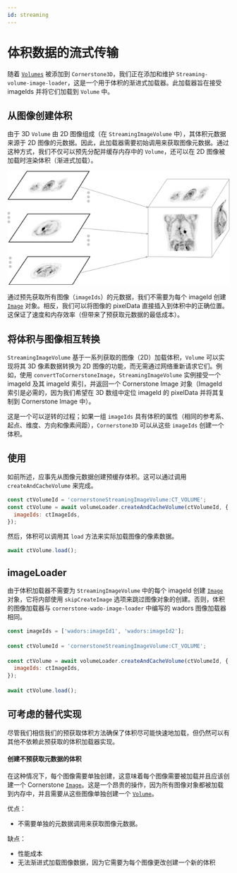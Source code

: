 ```yaml
---
id: streaming
---
```


# 体积数据的流式传输

随着 [`Volumes`](../cornerstone-core/volumes.md) 被添加到 `Cornerstone3D`，我们正在添加和维护 `Streaming-volume-image-loader`，这是一个用于体积的渐进式加载器。此加载器旨在接受 imageIds 并将它们加载到 `Volume` 中。

## 从图像创建体积

由于 3D `Volume` 由 2D 图像组成（在 `StreamingImageVolume` 中），其体积元数据来源于 2D 图像的元数据。因此，此加载器需要初始调用来获取图像元数据。通过这种方式，我们不仅可以预先分配并缓存内存中的 `Volume`，还可以在 2D 图像被加载时渲染体积（渐进式加载）。

![](../../assets/volume-building.png)

通过预先获取所有图像（`imageIds`）的元数据，我们不需要为每个 imageId 创建 [`Image`](../cornerstone-core/images.md) 对象。相反，我们可以将图像的 pixelData 直接插入到体积中的正确位置。这保证了速度和内存效率（但带来了预获取元数据的最低成本）。

## 将体积与图像相互转换

`StreamingImageVolume` 基于一系列获取的图像（2D）加载体积，`Volume` 可以实现将其 3D 像素数据转换为 2D 图像的功能，而无需通过网络重新请求它们。例如，使用 `convertToCornerstoneImage`，`StreamingImageVolume` 实例接受一个 imageId 及其 imageId 索引，并返回一个 Cornerstone Image 对象（ImageId 索引是必需的，因为我们希望在 3D 数组中定位 imageId 的 pixelData 并将其复制到 Cornerstone Image 中）。

这是一个可以逆转的过程；如果一组 `imageIds` 具有体积的属性（相同的参考系、起点、维度、方向和像素间距），`Cornerstone3D` 可以从这些 `imageIds` 创建一个体积。

## 使用

如前所述，应事先从图像元数据创建预缓存体积。这可以通过调用 `createAndCacheVolume` 来完成。

```js
const ctVolumeId = 'cornerstoneStreamingImageVolume:CT_VOLUME';
const ctVolume = await volumeLoader.createAndCacheVolume(ctVolumeId, {
  imageIds: ctImageIds,
});
```

然后，体积可以调用其 `load` 方法来实际加载图像的像素数据。

```js
await ctVolume.load();
```

## imageLoader

由于体积加载器不需要为 `StreamingImageVolume` 中的每个 imageId 创建 [`Image`](../cornerstone-core/images.md) 对象，它将内部使用 `skipCreateImage` 选项来跳过图像对象的创建。否则，体积的图像加载器与 `cornerstone-wado-image-loader` 中编写的 wadors 图像加载器相同。

```js
const imageIds = ['wadors:imageId1', 'wadors:imageId2'];

const ctVolumeId = 'cornerstoneStreamingImageVolume:CT_VOLUME';

const ctVolume = await volumeLoader.createAndCacheVolume(ctVolumeId, {
  imageIds: ctImageIds,
});

await ctVolume.load();
```

## 可考虑的替代实现

尽管我们相信我们的预获取体积方法确保了体积尽可能快速地加载，但仍然可以有其他不依赖此预获取的体积加载器实现。

#### 创建不预获取元数据的体积

在这种情况下，每个图像需要单独创建，这意味着每个图像需要被加载并且应该创建一个 Cornerstone [`Image`](../cornerstone-core/images.md)。这是一个昂贵的操作，因为所有图像对象都被加载到内存中，并且需要从这些图像单独创建一个 [`Volume`](../cornerstone-core/volumes.md)。

优点：

- 不需要单独的元数据调用来获取图像元数据。

缺点：

- 性能成本
- 无法渐进式加载图像数据，因为它需要为每个图像更改创建一个新的体积